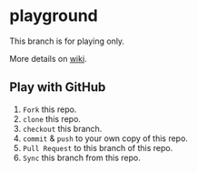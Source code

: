 # playground
This branch is for playing only.

More details on [wiki](https://github.com/leven-cn/team/wiki/Playground/ "Playground Wiki").

## Play with GitHub

1. `Fork` this repo.
2. `clone` this repo.
3. `checkout` this branch.
4. `commit` & `push` to your own copy of this repo.
5. `Pull Request` to this branch of this repo.
6. `Sync` this branch from this repo.
